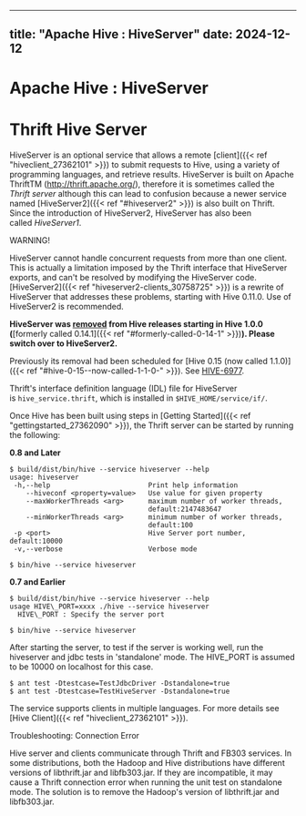 ---

title: "Apache Hive : HiveServer"
date: 2024-12-12
----------------

# Apache Hive : HiveServer

# Thrift Hive Server

HiveServer is an optional service that allows a remote [client]({{< ref "hiveclient_27362101" >}}) to submit requests to Hive, using a variety of programming languages, and retrieve results. HiveServer is built on Apache ThriftTM (<http://thrift.apache.org/>), therefore it is sometimes called the *Thrift server* although this can lead to confusion because a newer service named [HiveServer2]({{< ref "#hiveserver2" >}}) is also built on Thrift. Since the introduction of HiveServer2, HiveServer has also been called *HiveServer1*.

WARNING!

HiveServer cannot handle concurrent requests from more than one client. This is actually a limitation imposed by the Thrift interface that HiveServer exports, and can't be resolved by modifying the HiveServer code.   
[HiveServer2]({{< ref "hiveserver2-clients_30758725" >}}) is a rewrite of HiveServer that addresses these problems, starting with Hive 0.11.0. Use of HiveServer2 is recommended.

**HiveServer was [removed](https://issues.apache.org/jira/browse/HIVE-6977) from Hive releases starting in Hive 1.0.0 (**[formerly called 0.14.1]({{< ref "#formerly-called-0-14-1" >}})**). ****Please switch over to HiveServer2.******

Previously its removal had been scheduled for [Hive 0.15 (now called 1.1.0)]({{< ref "#hive-0-15--now-called-1-1-0-" >}}). See [HIVE-6977](https://issues.apache.org/jira/browse/HIVE-6977).

Thrift's interface definition language (IDL) file for HiveServer is `hive_service.thrift`, which is installed in `$HIVE_HOME/service/if/`.

Once Hive has been built using steps in [Getting Started]({{< ref "gettingstarted_27362090" >}}), the Thrift server can be started by running the following:

**0.8 and Later**

```
$ build/dist/bin/hive --service hiveserver --help
usage: hiveserver
 -h,--help                        Print help information
    --hiveconf <property=value>   Use value for given property
    --maxWorkerThreads <arg>      maximum number of worker threads,
                                  default:2147483647
    --minWorkerThreads <arg>      minimum number of worker threads,
                                  default:100
 -p <port>                        Hive Server port number, default:10000
 -v,--verbose                     Verbose mode

$ bin/hive --service hiveserver

```

**0.7 and Earlier**

```
$ build/dist/bin/hive --service hiveserver --help
usage HIVE\_PORT=xxxx ./hive --service hiveserver
  HIVE\_PORT : Specify the server port

$ bin/hive --service hiveserver

```

After starting the server, to test if the server is working well, run the hiveserver and jdbc tests in 'standalone' mode. The HIVE\_PORT is assumed to be 10000 on localhost for this case.

```
$ ant test -Dtestcase=TestJdbcDriver -Dstandalone=true
$ ant test -Dtestcase=TestHiveServer -Dstandalone=true

```

The service supports clients in multiple languages. For more details see [Hive Client]({{< ref "hiveclient_27362101" >}}).

Troubleshooting: Connection Error

Hive server and clients communicate through Thrift and FB303 services. In some distributions, both the Hadoop and Hive distributions have different versions of libthrift.jar and libfb303.jar. If they are incompatible, it may cause a Thrift connection error when running the unit test on standalone mode. The solution is to remove the Hadoop's version of libthrift.jar and libfb303.jar.

